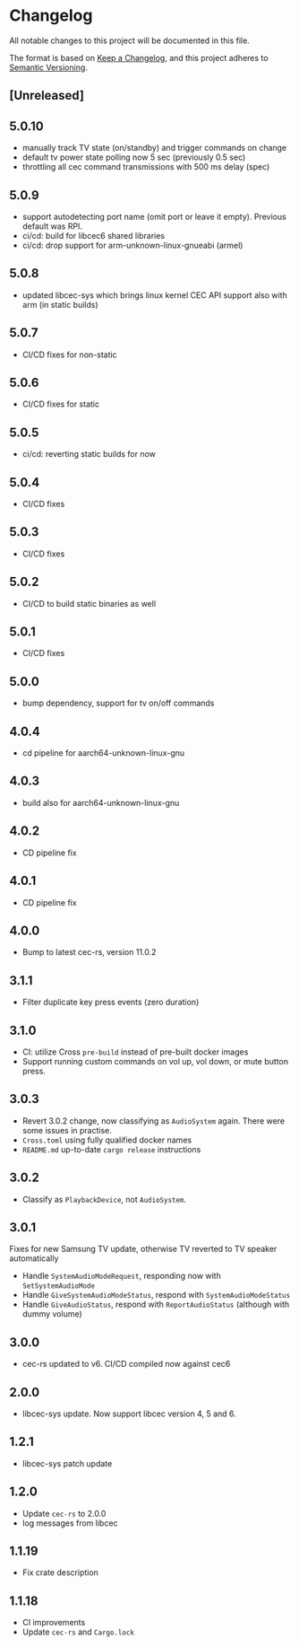 # Changelog

All notable changes to this project will be documented in this file.

The format is based on [Keep a Changelog](https://keepachangelog.com/en/1.0.0/),
and this project adheres to [Semantic Versioning](https://semver.org/spec/v2.0.0.html).

## [Unreleased]

## 5.0.10

- manually track TV state (on/standby) and trigger commands on change
- default tv power state polling now 5 sec (previously 0.5 sec)
- throttling all cec command transmissions with 500 ms delay (spec)

## 5.0.9

- support autodetecting port name (omit port or leave it empty). Previous default was RPI.
- ci/cd: build for libcec6 shared libraries
- ci/cd: drop support for arm-unknown-linux-gnueabi (armel)

## 5.0.8

- updated libcec-sys which brings linux kernel CEC API support also with arm (in static builds)


## 5.0.7

- CI/CD fixes for non-static

## 5.0.6

- CI/CD fixes for static

## 5.0.5

- ci/cd: reverting static builds for now

## 5.0.4

- CI/CD fixes

## 5.0.3

- CI/CD fixes

## 5.0.2

- CI/CD to build static binaries as well

## 5.0.1

- CI/CD fixes

## 5.0.0

- bump dependency, support for tv on/off commands

## 4.0.4

- cd pipeline for aarch64-unknown-linux-gnu

## 4.0.3

- build also for aarch64-unknown-linux-gnu

## 4.0.2

- CD pipeline fix

## 4.0.1

- CD pipeline fix

## 4.0.0

- Bump to latest cec-rs, version 11.0.2

## 3.1.1

- Filter duplicate key press events (zero duration)

## 3.1.0


- CI: utilize Cross `pre-build` instead of pre-built docker images
- Support running custom commands on vol up, vol down, or mute button press.

## 3.0.3

- Revert 3.0.2 change, now classifying as `AudioSystem` again. There were some issues in practise.
- `Cross.toml` using fully qualified docker names
- `README.md` up-to-date `cargo release` instructions

## 3.0.2

- Classify as `PlaybackDevice`, not `AudioSystem`.

## 3.0.1

Fixes for new Samsung TV update, otherwise TV reverted to TV speaker automatically

- Handle `SystemAudioModeRequest`, responding now with `SetSystemAudioMode`
- Handle `GiveSystemAudioModeStatus`, respond with `SystemAudioModeStatus`
- Handle `GiveAudioStatus`, respond with `ReportAudioStatus` (although with dummy volume)

## 3.0.0

- cec-rs updated to v6. CI/CD compiled now against cec6

## 2.0.0

- libcec-sys update. Now support libcec version 4, 5 and 6.

## 1.2.1

- libcec-sys patch update

## 1.2.0

- Update `cec-rs` to 2.0.0
- log messages from libcec

## 1.1.19

- Fix crate description

## 1.1.18

- CI improvements
- Update `cec-rs` and `Cargo.lock`
